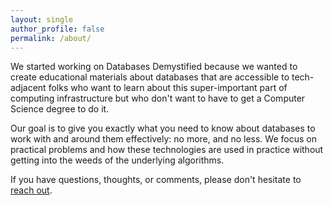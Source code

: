 ```yaml
---
layout: single
author_profile: false
permalink: /about/
---
```


We started working on Databases Demystified because we wanted to create educational materials about databases that are accessible to tech-adjacent folks who want to learn about this super-important part of computing infrastructure but who don't want to have to get a Computer Science degree to do it.

Our goal is to give you exactly what you need to know about databases to work with and around them effectively: no more, and no less. We focus on practical problems and how these technologies are used in practice without getting into the weeds of the underlying algorithms.

If you have questions, thoughts, or comments, please don't hesitate to [reach out](mailto:michael@kaminsky.rocks).
